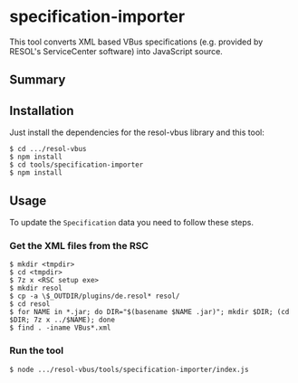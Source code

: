 # specification-importer

This tool converts XML based VBus specifications (e.g. provided by RESOL's ServiceCenter software) into JavaScript source.


## Summary


## Installation

Just install the dependencies for the resol-vbus library and this tool:

	$ cd .../resol-vbus
	$ npm install
	$ cd tools/specification-importer
	$ npm install


## Usage

To update the `Specification` data you need to follow these steps.


### Get the XML files from the RSC

	$ mkdir <tmpdir>
	$ cd <tmpdir>
	$ 7z x <RSC setup exe>
	$ mkdir resol
	$ cp -a \$_OUTDIR/plugins/de.resol* resol/
	$ cd resol
	$ for NAME in *.jar; do DIR="$(basename $NAME .jar)"; mkdir $DIR; (cd $DIR; 7z x ../$NAME); done
	$ find . -iname VBus*.xml


### Run the tool

	$ node .../resol-vbus/tools/specification-importer/index.js
